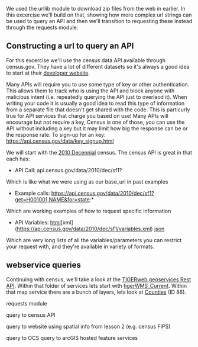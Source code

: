 We used the urllib module to download zip files from the web in earlier. In this excercise we'll build on that, showing how more complex url strings can be used to query an API and then we'll transition to requesting these instead through the requests module.

## Constructing a url to query an API
For this excercise we'll use the census data API available through census.gov. They have a lot of different datasets so it's always a good idea to start at their [developer website](https://www.census.gov/developers/).

Many APIs will require you to use some type of key or other authentication. This allows them to track who is using the API and block anyone with malicious intent (i.e. repeatedly querying the API just to overlaod it). When writing your code it is usually a good idea to read this type of information from a separate file that doesn't get shared with the code. This is particurly true for API services that charge you based on use! Many APIs will encourage but not require a key, Census is one of those, you can use the API without including a key but it may limit how big the response can be or the response rate. To sign-up for an key:
https://api.census.gov/data/key_signup.html

We will start with the [2010 Decennial](https://www.census.gov/data/developers/data-sets/decennial-census.html) census. The census API is great in that each has:

* API Call: api.census.gov/data/2010/dec/sf1?

Which is like what we were using as our base_url in past examples

* Example calls: https://api.census.gov/data/2010/dec/sf1?get=H001001,NAME&for=state:*

Which are working examples of how to request specific information

* API Variables: [html](https://api.census.gov/data/2010/dec/sf1/variables.html)[xml] (https://api.census.gov/data/2010/dec/sf1/variables.xml) [json](https://api.census.gov/data/2010/dec/sf1/variables.json)

Which are very long lists of all the variables/parameters you can restrict your request with, and they're available in variety of formats.

## webservice queries
Continuing with census, we'll take a look at the [TIGERweb geoservices Rest API](https://www.census.gov/data/developers/data-sets/TIGERweb-map-service.html). Within that folder of services lets start with [tigerWMS_Current](https://tigerweb.geo.census.gov/arcgis/rest/services/TIGERweb/tigerWMS_Current/MapServer). Within that map service there are a bunch of layers, lets look at [Counties](https://tigerweb.geo.census.gov/arcgis/rest/services/TIGERweb/tigerWMS_Current/MapServer/86) (ID 86).



requests module

query to census API

query to website using spatial info from lesson 2 (e.g. census FIPS)

query to OCS
query to arcGIS hosted feature services
